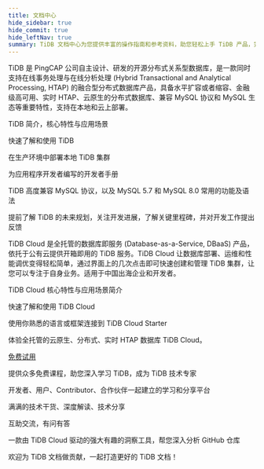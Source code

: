 ```yaml
---
title: 文档中心
hide_sidebar: true
hide_commit: true
hide_leftNav: true
summary: TiDB 文档中心为您提供丰富的操作指南和参考资料，助您轻松上手 TiDB 产品，完成数据迁移和应用开发等操作。TiDB 是一款开源分布式关系型数据库，支持在线事务处理与在线分析处理，具备水平扩容、高可用、云原生、兼容 MySQL 协议等特性。TiDB Cloud 是全托管的数据库即服务产品，让数据库部署、运维和性能调优变得轻松简单，适用于中国出海企业和开发者。此外，还提供开发者手册、免费课程、TiDB 社区、TiDB 博客等资源，欢迎贡献内容。
---
```


<DocHomeContainer title="TiDB 文档中心" subTitle="欢迎来到 TiDB 文档中心！我们为您提供了丰富的操作指南和详实的参考资料，助您轻松上手 TiDB 产品，顺利完成数据迁移和基于数据库的应用开发等操作。" ctaLabel="快速上手 TiDB" ctaLink="/zh/tidb/stable/quick-start-with-tidb">

<DocHomeSection label="TiDB" anchor="tidb" id="tidb">

TiDB 是 PingCAP 公司自主设计、研发的开源分布式关系型数据库，是一款同时支持在线事务处理与在线分析处理 (Hybrid Transactional and Analytical Processing, HTAP) 的融合型分布式数据库产品，具备水平扩容或者缩容、金融级高可用、实时 HTAP、云原生的分布式数据库、兼容 MySQL 协议和 MySQL 生态等重要特性，支持在本地和云上部署。

<DocHomeCardContainer>

<DocHomeCard href="/zh/tidb/stable/overview" label="TiDB 简介" icon="oss-product-blue">

TiDB 简介，核心特性与应用场景

</DocHomeCard>

<DocHomeCard href="/zh/tidb/stable/quick-start-with-tidb" label="快速上手 TiDB" icon="oss-getstarted-blue">

快速了解和使用 TiDB

</DocHomeCard>

<DocHomeCard href="/zh/tidb/stable/production-deployment-using-tiup" label="部署本地 TiDB 集群" icon="oss-deploy-blue">

在生产环境中部署本地 TiDB 集群

</DocHomeCard>

<DocHomeCard href="/zh/tidb/stable/dev-guide-overview" label="开发者指南" icon="oss-developer-blue">

为应用程序开发者编写的开发者手册

</DocHomeCard>

<DocHomeCard href="/zh/tidb/stable/mysql-compatibility" label="与 MySQL 兼容性对比" icon="oss-mysql-blue">

TiDB 高度兼容 MySQL 协议，以及 MySQL 5.7 和 MySQL 8.0 常用的功能及语法

</DocHomeCard>

<DocHomeCard href="/zh/tidb/dev/tidb-roadmap" label="TiDB 路线图" icon="oss-roadmap-blue">

提前了解 TiDB 的未来规划，关注开发进展，了解关键里程碑，并对开发工作提出反馈

</DocHomeCard>

</DocHomeCardContainer>

</DocHomeSection>

<DocHomeSection label="TiDB Cloud" anchor="tidb-cloud" id="tidb-cloud">

TiDB Cloud 是全托管的数据库即服务 (Database-as-a-Service, DBaaS) 产品，依托于公有云提供开箱即用的 TiDB 服务。TiDB Cloud 让数据库部署、运维和性能调优变得轻松简单，通过界面上的几次点击即可快速创建和管理 TiDB 集群，让您可以专注于自身业务。适用于中国出海企业和开发者。

<DocHomeCardContainer>

<DocHomeCard href="/tidbcloud/tidb-cloud-intro" label="TiDB Cloud 简介" icon="cloud-product-mauve">

TiDB Cloud 核心特性与应用场景简介

</DocHomeCard>

<DocHomeCard href="/tidbcloud/tidb-cloud-quickstart" label="快速上手 TiDB Cloud Starter" icon="cloud-getstarted-mauve">

快速了解和使用 TiDB Cloud

</DocHomeCard>

<DocHomeCard href="/tidbcloud/dev-guide-overview" label="开发者指南" icon="cloud-developer-mauve">

使用你熟悉的语言或框架连接到 TiDB Cloud Starter

</DocHomeCard>

</DocHomeCardContainer>

体验全托管的云原生、分布式、实时 HTAP 数据库 TiDB Cloud。

<a href="https://tidbcloud.com/free-trial" class="button button-primary" target="_blank" referrerpolicy="no-referrer-when-downgrade">免费试用</a>

</DocHomeSection>

<DocHomeSection label="更多资源" anchor="resources" id="resources">

<DocHomeCardContainer>

<DocHomeCard href="https://pingcap.com/zh/education" label="学习中心" icon="global-tidb-education">

提供众多免费课程，助您深入学习 TiDB，成为 TiDB 技术专家

</DocHomeCard>

<DocHomeCard href="https://tidb.net" label="TiDB 社区" icon="global-tidb-community">

开发者、用户、Contributor、合作伙伴一起建立的学习和分享平台

</DocHomeCard>

<DocHomeCard href="https://pingcap.com/zh/blog" label="TiDB 博客" icon="global-tidb-blog">

满满的技术干货、深度解读、技术分享

</DocHomeCard>

<DocHomeCard href="https://asktug.com" label="Ask TiDB User Group" icon="global-tidb-asktug">

互助交流，有问有答

</DocHomeCard>

<DocHomeCard href="https://ossinsight.io/" label="OSS Insight" icon="global-tidb-ossinsight">

一款由 TiDB Cloud 驱动的强大有趣的洞察工具，帮您深入分析 GitHub 仓库

</DocHomeCard>

<DocHomeCard href="https://github.com/pingcap/docs-cn/blob/master/CONTRIBUTING.md" label="贡献内容" icon="global-tidb-contribute">

欢迎为 TiDB 文档做贡献，一起打造更好的 TiDB 文档！

</DocHomeCard>

</DocHomeCardContainer>

</DocHomeSection>

</DocHomeContainer>
